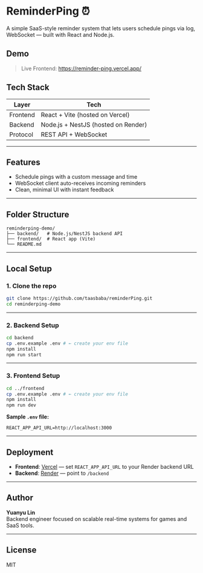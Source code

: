 # ReminderPing ⏰

A simple SaaS-style reminder system that lets users schedule pings via log, WebSocket — built with React and Node.js.

## Demo

> Live Frontend: https://reminder-ping.vercel.app/ 

## Tech Stack

| Layer      | Tech                        |
|------------|-----------------------------|
| Frontend   | React + Vite (hosted on Vercel) |
| Backend    | Node.js + NestJS (hosted on Render) |
| Protocol   | REST API + WebSocket         |

---

## Features

- Schedule pings with a custom message and time
- WebSocket client auto-receives incoming reminders
- Clean, minimal UI with instant feedback

---

## Folder Structure

```
reminderping-demo/
├── backend/   # Node.js/NestJS backend API
├── frontend/  # React app (Vite)
└── README.md
```

---

## Local Setup

### 1. Clone the repo
```bash
git clone https://github.com/taasbaba/reminderPing.git
cd reminderping-demo
```

---

### 2. Backend Setup

```bash
cd backend
cp .env.example .env # ← create your env file
npm install
npm run start
```

---

### 3. Frontend Setup

```bash
cd ../frontend
cp .env.example .env # ← create your env file
npm install
npm run dev
```

**Sample `.env` file:**
```
REACT_APP_API_URL=http://localhost:3000
```

---

## Deployment

- **Frontend**: [Vercel](https://vercel.com) — set `REACT_APP_API_URL` to your Render backend URL
- **Backend**: [Render](https://render.com) — point to `/backend`

---

## Author

**Yuanyu Lin**  
Backend engineer focused on scalable real-time systems for games and SaaS tools.

---

## License

MIT